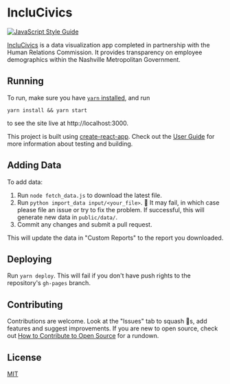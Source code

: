 # IncluCivics

[![JavaScript Style Guide](https://img.shields.io/badge/code_style-standard-brightgreen.svg)](https://standardjs.com)

[IncluCivics](https://code-for-nashville.github.io/inclucivics) is a data visualization app completed in partnership with the Human Relations Commission.  It provides transparency on employee demographics within the Nashville Metropolitan Government.

## Running
To run, make sure you have [`yarn` installed](https://yarnpkg.com/en/docs/install), and run


`yarn install && yarn start`

to see the site live at http://localhost:3000.

This project is built using [create-react-app](https://github.com/facebookincubator/create-react-app). Check out the [User Guide](https://github.com/facebookincubator/create-react-app/blob/master/packages/react-scripts/template/README.md) for more information about testing and building.

## Adding Data
To add data:

1. Run `node fetch_data.js` to download the latest file.
2. Run `python import_data input/<your_file>`. 🤞 It may fail, in which case please file an issue or try to fix the problem. If successful, this will generate new data in `public/data/`.
3. Commit any changes and submit a pull request.

This will update the data in "Custom Reports" to the report you downloaded.

## Deploying
Run `yarn deploy`. This will fail if you don't have push rights to the repository's `gh-pages` branch.

## Contributing
Contributions are welcome. Look at the "Issues" tab to squash :bug:s, add features and suggest improvements. If you are new to open source, check out [How to Contribute to Open Source](https://opensource.guide/how-to-contribute/) for a rundown.

## License
[MIT](LICENSE.md)
